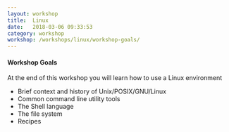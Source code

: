 ```yaml
---
layout: workshop
title:  Linux
date:   2018-03-06 09:33:53
category: workshop
workshop: /workshops/linux/workshop-goals/
---
```


#### Workshop Goals

At the end of this workshop you will learn how to use a Linux environment

* Brief context and history of Unix/POSIX/GNU/Linux
* Common command line utility tools
* The Shell language
* The file system
* Recipes
